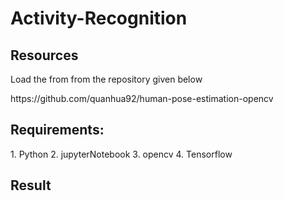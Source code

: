 # Activity-Recognition

<h2> Resources</h2>
<p>Load the from from the repository given below</p>
https://github.com/quanhua92/human-pose-estimation-opencv

<h2>Requirements:</h2>
1. Python 
2. jupyterNotebook
3. opencv
4. Tensorflow

<h2> Result</h2>





